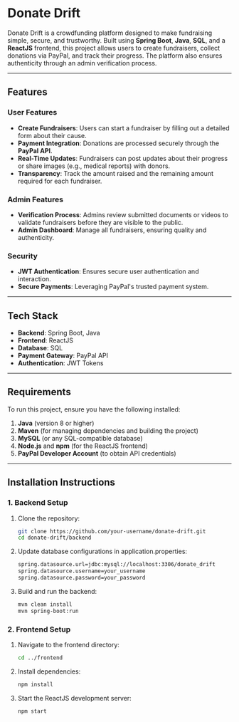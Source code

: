 # **Donate Drift**

Donate Drift is a crowdfunding platform designed to make fundraising simple, secure, and trustworthy. Built using **Spring Boot**, **Java**, **SQL**, and a **ReactJS** frontend, this project allows users to create fundraisers, collect donations via PayPal, and track their progress. The platform also ensures authenticity through an admin verification process.

---

## **Features**

### **User Features**
- **Create Fundraisers**: Users can start a fundraiser by filling out a detailed form about their cause.
- **Payment Integration**: Donations are processed securely through the **PayPal API**.
- **Real-Time Updates**: Fundraisers can post updates about their progress or share images (e.g., medical reports) with donors.
- **Transparency**: Track the amount raised and the remaining amount required for each fundraiser.

### **Admin Features**
- **Verification Process**: Admins review submitted documents or videos to validate fundraisers before they are visible to the public.
- **Admin Dashboard**: Manage all fundraisers, ensuring quality and authenticity.

### **Security**
- **JWT Authentication**: Ensures secure user authentication and interaction.
- **Secure Payments**: Leveraging PayPal's trusted payment system.

---

## **Tech Stack**
- **Backend**: Spring Boot, Java
- **Frontend**: ReactJS
- **Database**: SQL
- **Payment Gateway**: PayPal API
- **Authentication**: JWT Tokens

---

## **Requirements**
To run this project, ensure you have the following installed:

1. **Java** (version 8 or higher)
2. **Maven** (for managing dependencies and building the project)
3. **MySQL** (or any SQL-compatible database)
4. **Node.js** and **npm** (for the ReactJS frontend)
5. **PayPal Developer Account** (to obtain API credentials)

---

## **Installation Instructions**

### 1. **Backend Setup**
1. Clone the repository:
   ```bash
   git clone https://github.com/your-username/donate-drift.git
   cd donate-drift/backend
2. Update database configurations in application.properties:
   ```bash
   spring.datasource.url=jdbc:mysql://localhost:3306/donate_drift
   spring.datasource.username=your_username
   spring.datasource.password=your_password
3. Build and run the backend:
   ```bash
   mvn clean install
   mvn spring-boot:run

### 2. **Frontend Setup**
1. Navigate to the frontend directory:
   ```bash
   cd ../frontend
2. Install dependencies:
   ```bash
   npm install
3. Start the ReactJS development server:
   ```bash
   npm start



